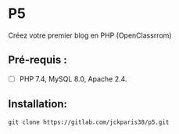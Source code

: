 # P5

Créez votre premier blog en PHP (OpenClassrrom)

## Pré-requis :

- [ ] PHP 7.4, MySQL 8.0, Apache 2.4.

## Installation:

```
git clone https://gitlab.com/jckparis38/p5.git
```
